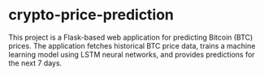 # crypto-price-prediction
 This project is a Flask-based web application for predicting Bitcoin (BTC) prices. The application fetches historical BTC price data, trains a machine learning model using LSTM neural networks, and provides predictions for the next 7 days.
